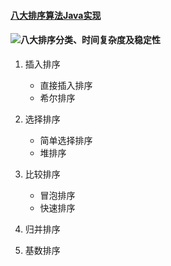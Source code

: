 
#### [八大排序算法Java实现](http://blog.csdn.net/apei830/article/category/840995)

#### ![八大排序分类、时间复杂度及稳定性](http://7xt4h7.com1.z0.glb.clouddn.com/%E5%85%AB%E5%A4%A7%E6%8E%92%E5%BA%8F.png)

1. 插入排序

    - 直接插入排序
    - 希尔排序

2. 选择排序

    - 简单选择排序
    - 堆排序

3. 比较排序

    - 冒泡排序
    - 快速排序

4. 归并排序
5. 基数排序